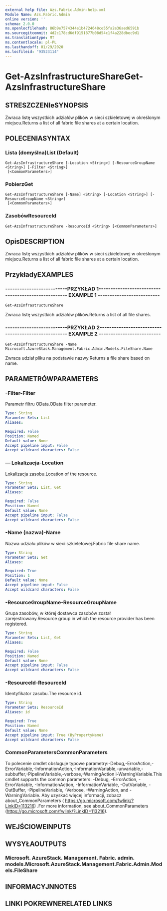 ```yaml
---
external help file: Azs.Fabric.Admin-help.xml
Module Name: Azs.Fabric.Admin
online version: ''
schema: 2.0.0
ms.openlocfilehash: 86b9e7574344e1b4724648ce55fa2e36aed6591b
ms.sourcegitcommit: 4d2c178cd6df9151877b08d54c1f4a228dbec9d1
ms.translationtype: MT
ms.contentlocale: pl-PL
ms.lasthandoff: 01/29/2020
ms.locfileid: "93523114"
---
```

# <span data-ttu-id="b050a-101">Get-AzsInfrastructureShare</span><span class="sxs-lookup"><span data-stu-id="b050a-101">Get-AzsInfrastructureShare</span></span>

## <span data-ttu-id="b050a-102">STRESZCZENIe</span><span class="sxs-lookup"><span data-stu-id="b050a-102">SYNOPSIS</span></span>
<span data-ttu-id="b050a-103">Zwraca listę wszystkich udziałów plików w sieci szkieletowej w określonym miejscu.</span><span class="sxs-lookup"><span data-stu-id="b050a-103">Returns a list of all fabric file shares at a certain location.</span></span>

## <span data-ttu-id="b050a-104">POLECENIA</span><span class="sxs-lookup"><span data-stu-id="b050a-104">SYNTAX</span></span>

### <span data-ttu-id="b050a-105">Lista (domyślna)</span><span class="sxs-lookup"><span data-stu-id="b050a-105">List (Default)</span></span>
```
Get-AzsInfrastructureShare [-Location <String>] [-ResourceGroupName <String>] [-Filter <String>]
 [<CommonParameters>]
```

### <span data-ttu-id="b050a-106">Pobierz</span><span class="sxs-lookup"><span data-stu-id="b050a-106">Get</span></span>
```
Get-AzsInfrastructureShare [-Name] <String> [-Location <String>] [-ResourceGroupName <String>]
 [<CommonParameters>]
```

### <span data-ttu-id="b050a-107">Zasobów</span><span class="sxs-lookup"><span data-stu-id="b050a-107">ResourceId</span></span>
```
Get-AzsInfrastructureShare -ResourceId <String> [<CommonParameters>]
```

## <span data-ttu-id="b050a-108">Opis</span><span class="sxs-lookup"><span data-stu-id="b050a-108">DESCRIPTION</span></span>
<span data-ttu-id="b050a-109">Zwraca listę wszystkich udziałów plików w sieci szkieletowej w określonym miejscu.</span><span class="sxs-lookup"><span data-stu-id="b050a-109">Returns a list of all fabric file shares at a certain location.</span></span>

## <span data-ttu-id="b050a-110">Przykłady</span><span class="sxs-lookup"><span data-stu-id="b050a-110">EXAMPLES</span></span>

### <span data-ttu-id="b050a-111">--------------------------PRZYKŁAD 1--------------------------</span><span class="sxs-lookup"><span data-stu-id="b050a-111">-------------------------- EXAMPLE 1 --------------------------</span></span>
```
Get-AzsInfrastructureShare
```

<span data-ttu-id="b050a-112">Zwraca listę wszystkich udziałów plików.</span><span class="sxs-lookup"><span data-stu-id="b050a-112">Returns a list of all file shares.</span></span>

### <span data-ttu-id="b050a-113">--------------------------PRZYKŁAD 2--------------------------</span><span class="sxs-lookup"><span data-stu-id="b050a-113">-------------------------- EXAMPLE 2 --------------------------</span></span>
```
Get-AzsInfrastructureShare -Name Microsoft.AzureStack.Management.Fabric.Admin.Models.FileShare.Name
```

<span data-ttu-id="b050a-114">Zwraca udział pliku na podstawie nazwy.</span><span class="sxs-lookup"><span data-stu-id="b050a-114">Returns a file share based on name.</span></span>

## <span data-ttu-id="b050a-115">PARAMETRÓW</span><span class="sxs-lookup"><span data-stu-id="b050a-115">PARAMETERS</span></span>

### <span data-ttu-id="b050a-116">-Filter</span><span class="sxs-lookup"><span data-stu-id="b050a-116">-Filter</span></span>
<span data-ttu-id="b050a-117">Parametr filtru OData.</span><span class="sxs-lookup"><span data-stu-id="b050a-117">OData filter parameter.</span></span>

```yaml
Type: String
Parameter Sets: List
Aliases: 

Required: False
Position: Named
Default value: None
Accept pipeline input: False
Accept wildcard characters: False
```

### <span data-ttu-id="b050a-118">— Lokalizacja</span><span class="sxs-lookup"><span data-stu-id="b050a-118">-Location</span></span>
<span data-ttu-id="b050a-119">Lokalizacja zasobu.</span><span class="sxs-lookup"><span data-stu-id="b050a-119">Location of the resource.</span></span>

```yaml
Type: String
Parameter Sets: List, Get
Aliases: 

Required: False
Position: Named
Default value: None
Accept pipeline input: False
Accept wildcard characters: False
```

### <span data-ttu-id="b050a-120">-Name (nazwa)</span><span class="sxs-lookup"><span data-stu-id="b050a-120">-Name</span></span>
<span data-ttu-id="b050a-121">Nazwa udziału plików w sieci szkieletowej.</span><span class="sxs-lookup"><span data-stu-id="b050a-121">Fabric file share name.</span></span>

```yaml
Type: String
Parameter Sets: Get
Aliases: 

Required: True
Position: 1
Default value: None
Accept pipeline input: False
Accept wildcard characters: False
```

### <span data-ttu-id="b050a-122">-ResourceGroupName</span><span class="sxs-lookup"><span data-stu-id="b050a-122">-ResourceGroupName</span></span>
<span data-ttu-id="b050a-123">Grupa zasobów, w której dostawca zasobów został zarejestrowany.</span><span class="sxs-lookup"><span data-stu-id="b050a-123">Resource group in which the resource provider has been registered.</span></span>

```yaml
Type: String
Parameter Sets: List, Get
Aliases: 

Required: False
Position: Named
Default value: None
Accept pipeline input: False
Accept wildcard characters: False
```

### <span data-ttu-id="b050a-124">-ResourceId</span><span class="sxs-lookup"><span data-stu-id="b050a-124">-ResourceId</span></span>
<span data-ttu-id="b050a-125">Identyfikator zasobu.</span><span class="sxs-lookup"><span data-stu-id="b050a-125">The resource id.</span></span>

```yaml
Type: String
Parameter Sets: ResourceId
Aliases: id

Required: True
Position: Named
Default value: None
Accept pipeline input: True (ByPropertyName)
Accept wildcard characters: False
```

### <span data-ttu-id="b050a-126">CommonParameters</span><span class="sxs-lookup"><span data-stu-id="b050a-126">CommonParameters</span></span>
<span data-ttu-id="b050a-127">To polecenie cmdlet obsługuje typowe parametry:-Debug,-ErrorAction,-ErrorVariable,-InformationAction,-InformationVariable,-unvariable,-subbuffer,-PipelineVariable,-verbose,-WarningAction i-WarningVariable.</span><span class="sxs-lookup"><span data-stu-id="b050a-127">This cmdlet supports the common parameters: -Debug, -ErrorAction, -ErrorVariable, -InformationAction, -InformationVariable, -OutVariable, -OutBuffer, -PipelineVariable, -Verbose, -WarningAction, and -WarningVariable.</span></span> <span data-ttu-id="b050a-128">Aby uzyskać więcej informacji, zobacz about_CommonParameters ( https://go.microsoft.com/fwlink/?LinkID=113216) .</span><span class="sxs-lookup"><span data-stu-id="b050a-128">For more information, see about_CommonParameters (https://go.microsoft.com/fwlink/?LinkID=113216).</span></span>

## <span data-ttu-id="b050a-129">WEJŚCIOWE</span><span class="sxs-lookup"><span data-stu-id="b050a-129">INPUTS</span></span>

## <span data-ttu-id="b050a-130">WYSYŁA</span><span class="sxs-lookup"><span data-stu-id="b050a-130">OUTPUTS</span></span>

### <span data-ttu-id="b050a-131">Microsoft. AzureStack. Management. Fabric. admin. models.</span><span class="sxs-lookup"><span data-stu-id="b050a-131">Microsoft.AzureStack.Management.Fabric.Admin.Models.FileShare</span></span>

## <span data-ttu-id="b050a-132">INFORMACYJN</span><span class="sxs-lookup"><span data-stu-id="b050a-132">NOTES</span></span>

## <span data-ttu-id="b050a-133">LINKI POKREWNE</span><span class="sxs-lookup"><span data-stu-id="b050a-133">RELATED LINKS</span></span>


